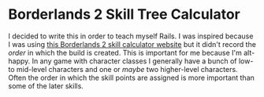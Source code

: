 # Borderlands 2 Skill Tree Calculator

I decided to write this in order to teach myself Rails. I was inspired because I was using [this Borderlands 2 skill calculator website][bl2skills] but it didn't record the *order* in which the build is created. This is important for me because I'm alt-happy. In any game with character classes I generally have a bunch of low- to mid-level characters and one or *maybe* two higher-level characters. Often the order in which the skill points are assigned is more important than some of the later skills.

[bl2skills]: http://www.bl2skills.com
